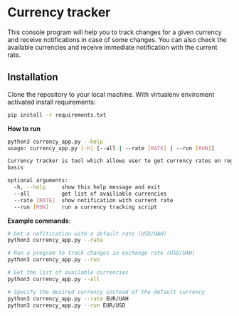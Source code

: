 # Currency tracker
This console program will help you to track changes for a given currency and receive notifications in case of some changes. You can also check the available currencies and receive immediate notification with the current rate.

## Installation
Clone the repository to your local machine. With virtualenv enviroment activated install requirements:
```bash
pip install -r requirements.txt
```
**How to run**
```bash
python3 currency_app.py --help
usage: currency_app.py [-h] [--all | --rate [RATE] | --run [RUN]]

Currency tracker is tool which allows user to get currency rates on regular
basis

optional arguments:
  -h, --help     show this help message and exit
  --all          get list of availiable currencies
  --rate [RATE]  show notification with current rate
  --run [RUN]    run a currency tracking script
```
**Example commands**:
```bash
# Get a nofitication with a default rate (USD/UAH)
python3 currency_app.py --rate
```
```bash
# Run a program to track changes in exchange rate (USD/UAH)
python3 currency_app.py --run
```
```bash
# Get the list of available currencies
python3 currency_app.py --all
```
```bash
# Specify the desired currency instead of the default currency
python3 currency_app.py --rate EUR/UAH
python3 currency_app.py --run EUR/USD
```
